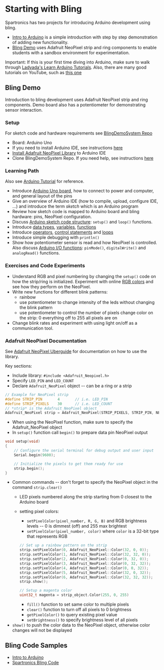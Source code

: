 # Starting with Bling

Spartronics has two projects for introducing Arduino development using
bling.

* [Intro to Arduino](https://github.com/riyadth/IntroToArduino) is a
  simple introduction with step by step demonstration of adding new
  functionality.
* [Bling Demo](https://github.com/riyadth/BlingDemoSystem) uses Adafruit
  NeoPixel strip and ring components to enable students with a sandbox
  environment for experimentation.

Important: If this is your first time diving into Arduino, make sure to
walk through [Ladyada's Learn Arduino Tutorials](https://learn.adafruit.com/series/ladyadas-learn-arduino).
Also, there are many good tutorials on YouTube, such as [this one](https://youtu.be/nL34zDTPkcs)

## Bling Demo
Introduction to bling development uses Adafruit NeoPixel strip and ring
components. Demo board also has a potentiometer for demonstrating sensor
interaction.

### Setup
For sketch code and hardware requirements see
[BlingDemoSystem Repo](https://github.com/riyadth/BlingDemoSystem)

* Board: Arduino Uno
* If you need to install Arduino IDE, see instructions
  [here](./toolkit.md)
* [Install Adafruit NeoPixel
  Library](https://learn.adafruit.com/adafruit-neopixel-uberguide/arduino-library-installation)
  to Arduino IDE
* Clone BlingDemoSystem Repo. If you need help, see instructions [here](../git_introduction/git_fundamentals.md#git-clone)

### Learning Path
Also see [Arduino Tutorial](https://www.tutorialspoint.com/arduino/) for
reference.
- Introduce [Arduino Uno
  board](https://www.tutorialspoint.com/arduino/arduino_board_description.htm),
  how to connect to power and computer, and general layout of the pins
- Give an overview of Arduino IDE (how to compile, upload, configure
  IDE, ...) and introduce the term *sketch* which
  is an Arduino program
- Review how sketch code is mapped to Arduino board and bling hardware:
  pins, NeoPixel configuration.
- Discuss [Arduino sketch code
  structure](https://www.tutorialspoint.com/arduino/arduino_program_structure.htm):
  `setup()` and `loop()` functions.
- Introduce [data types](https://www.tutorialspoint.com/arduino/arduino_data_types.htm), [variables](https://www.tutorialspoint.com/arduino/arduino_variables_and_constants.htm), [functions](https://www.tutorialspoint.com/arduino/arduino_functions.htm)
- Introduce
  [operators](https://www.tutorialspoint.com/arduino/arduino_operators.htm),
  [control statements](https://www.tutorialspoint.com/arduino/arduino_control_statements.htm) and [loops](https://www.tutorialspoint.com/arduino/arduino_loops.htm)
- Introduce simple debugging with `println()`
- Show how potentiometer sensor is read and how NeoPixel is controlled.
  Also discuss [Arduino I/O
  functions](https://www.tutorialspoint.com/arduino/arduino_io_functions.htm):
  `pinMode()`, `digitalWrite()` and
  `analogRead()` functions.

### Exercises and Code Experiments
- Understand RGB and pixel numbering by changing the `setup()` code on how the strip/ring is initialized.
  Experiment with online [RGB colors](https://htmlcolorcodes.com) and see how they perform on the NeoPixel.
- Write new functions for different blink patterns:
    - rainbow
    - use potentiometer to change intensity of the leds without changing
      the blink pattern
    - use potentiometer to control the number of pixels change color on
      the strip: 0 everything off to 255 all pixels are on
- Change blink rates and experiment with using light on/off as a
  communication tool.

### Adafruit NeoPixel Documentation
See [Adafruit NeoPixel Uberguide](https://learn.adafruit.com/adafruit-neopixel-uberguide/arduino-library-use)
for documentation on how to use the library.

Key sections:
* Include library: `#include <Adafruit_Neopixel.h>`
* Specify `LED_PIN` and `LED_COUNT`
* Declare `Adafruit_NeoPixel` object -- can be a ring or a strip
```c
// Example for NeoPixel strip
#define STRIP_PIN       4       // i.e. LED_PIN
#define STRIP_PIXELS    30      // i.e. LED_COUNT
// *strip* is the Adafruit_NeoPixel object
Adafruit_NeoPixel strip = Adafruit_NeoPixel(STRIP_PIXELS, STRIP_PIN, NEO_GRB + NEO_KHZ800);
```
* When using the NeoPixel function, make sure to specify the
  Adafruit_NeoPixel object
* In `setup()` function call `begin()` to prepare data pin NeoPixel
  output
```c
void setup(void)
{
    // Configure the serial terminal for debug output and user input
    Serial.begin(9600);

    // Initialize the pixels to get them ready for use
    strip.begin();
}
```
* Common commands -- don't forget to specify the NeoPixel object in the command `strip.clear()`
  * LED pixels numbered along the strip starting from 0 closest to the
    Arduino board
  * setting pixel colors:
    * `setPixelColor(pixel_number, R, G, B)` and RGB brightness levels
      -- 0 is dimmest (off) and 255 max brightest
    * `setPixelColor(pixel_number, color)` where `color` is a 32-bit
      type that represents RGB

    ```c
    // Set up a rainbow pattern on the strip
    strip.setPixelColor(0, Adafruit_NeoPixel::Color(32, 0, 0));
    strip.setPixelColor(1, Adafruit_NeoPixel::Color(32, 32, 0));
    strip.setPixelColor(2, Adafruit_NeoPixel::Color(0, 32, 0));
    strip.setPixelColor(3, Adafruit_NeoPixel::Color(0, 32, 32));
    strip.setPixelColor(4, Adafruit_NeoPixel::Color(0, 0, 32));
    strip.setPixelColor(5, Adafruit_NeoPixel::Color(32, 0, 32));
    strip.setPixelColor(6, Adafruit_NeoPixel::Color(32, 32, 32));
    strip.show();

    // Setup a magenta color
    uint32_t magenta = strip_object.Color(255, 0, 255)
    ```
    * `fill()` function to set same color to multiple pixels
    * `clear()` function to turn off all pixels to 0 brightness
    * `getPixelColor()` to query existing pixel value
    * `setBrightness()` to specify brightness level of all pixels
* `show()` to push the color data to the NeoPixel object, otherwise
  color changes will not be displayed

## Bling Code Samples
- [Intro to Arduino](https://github.com/riyadth/IntroToArduino)
- [Spartronics Bling Code](https://github.com/Spartronics4915/Bling)
